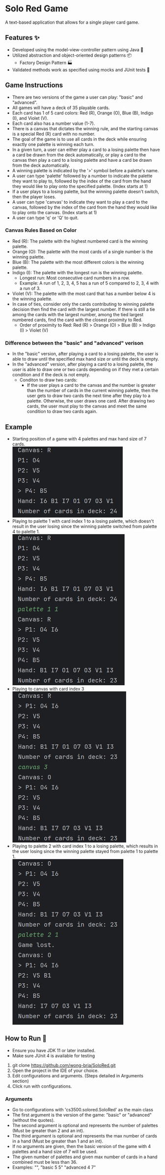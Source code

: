 # Solo Red Game
A text-based application that allows for a single player card game.

## Features ✨
- Developed using the model-view-controller pattern using Java 📱
- Utilized abstraction and object-oriented design patterns 📦
  - Factory Design Pattern 🏭
- Validated methods work as specified using mocks and JUnit tests 🧪

## Game Instructions
- There are two versions of the game a user can play: "basic" and "advanced".
- All games will have a deck of 35 playable cards.
- Each card has 1 of 5 card colors: Red (R), Orange (O), Blue (B), Indigo (I), and Violet (V).
- Each card also has a number value (1-7).
- There is a canvas that dictates the winning rule, and the starting canvas is a 
  special Red (R) card with no number.
- The goal of the game is to use all cards in the deck while ensuring exactly one palette is winning each turn.
- In a given turn, a user can either play a card to a losing palette then have a card be drawn from the deck
  automatically, or play a card to the canvas then play a card to a losing palette and have a card
  be drawn from the deck automatically.
- A winning palette is indicated by the '>' symbol before a palette's name.
- A user can type 'palette' followed by a number to indicate the palette they want to 
  play to, followed by the index of the card from the hand they would like to play onto
  the specified palette. (Index starts at 1)
- If a user plays to a losing palette, but the winning palette doesn't switch, then the player loses.
- A user can type 'canvas' to indicate they want to play a card to the canvas, followed by the index of the card
  from the hand they would like to play onto the canvas. (Index starts at 1)
- A user can type 'q' or 'Q' to quit.

### Canvas Rules Based on Color
- Red (R): The palette with the highest numbered card is the winning palette.
- Orange (O): The palette with the most cards of a single number is the winning palette.
- Blue (B): The palette with the most different colors is the winning palette.
- Indigo (I): The palette with the longest run is the winning palette.
  - Longest run: Most consecutive card numbers in a row.
  - Example: A run of 1, 2, 3, 4, 5 has a run of 5 compared to 2, 3, 4 with a run of 3. 
- Violet (V): The palette with the most card that has a number below 4 is the winning palette.
- In case of ties, consider only the cards contributing to winning palette decision then find the card
  with the largest number. If there is still a tie among the cards with the largest number,
  among the tied largest numbered cards, find the card with the closest proximity to Red.
  - Order of proximity to Red: Red (R) > Orange (O) > Blue (B) > Indigo (I) > Violet (V) 

### Difference between the "basic" and "advanced" verison
- In the "basic" version, after playing a card to a losing palette, the user is able to draw
  until the specified max hand size or until the deck is empty.
- In the "advanced" version, after playing a card to a losing palette, the user is able to draw
  one or two cards depending on if they met a certain condition and if the deck is not empty.
  - Conditon to draw two cards: 
    - If the user plays a card to the canvas and the number is greater than the number of cards
    in the current winning palette, then the user gets to draw two cards the next time after they
    play to a palette. Otherwise, the user draws one card. After drawing two cards, the user must
    play to the canvas and meet the same condition to draw two cards again.

## Example
- Starting position of a game with 4 palettes and max hand size of 7 cards.
<br>![start](images/start.png)<br>
- Playing to palette 1 with card index 1 to a losing palette, which doesn't result in the user losing
  since the winning palette switched from palette 4 to palette 1.
<br>![palette](images/palette.png)<br>
- Playing to canvas with card index 3
<br>![canvas](images/canvas.png)<br>
- Playing to palette 2 with card index 1 to a losing palette, which results in the user losing since
  the winning palette stayed from palette 1 to palette 1.
<br>![lost](images/lost.png)<br>

## How to Run 🚀
- Ensure you have JDK 11 or later installed.
- Make sure JUnit 4 is available for testing

1. git clone https://github.com/wong-bria/SoloRed.git
2. Open the project in the IDE of your choice.
3. Edit configurations and arguments. (Steps detailed in Arguments section)
4. Click run with configurations.

### Arguments
- Go to configurations with 'cs3500.solored.SoloRed' as the main class
- The first argument is the version of the game: "basic" or "advanced" (without the quotes).
- The second argument is optional and represents the number of palettes (Must be greater than 2 and an int).
- The third argument is optional and represents the max number of cards in a hand (Must be greater than 1 and an int).
- If no arguments are given, then the basic version of the game with 4 palettes 
  and a hand size of 7 will be used.
- The given number of palettes and given max number of cards in a hand combined must be less than 36.
- Examples: "", "basic 5 5" "advanced 4 7"
